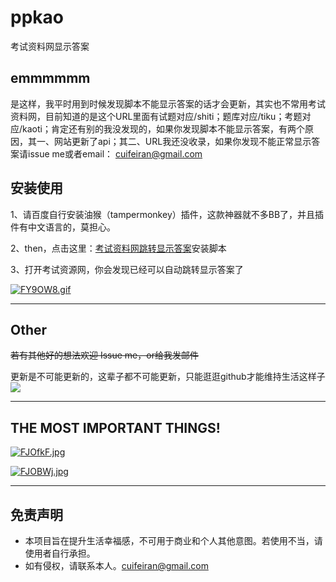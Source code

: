 # ppkao
考试资料网显示答案
## emmmmmm
是这样，我平时用到时候发现脚本不能显示答案的话才会更新，其实也不常用考试资料网，目前知道的是这个URL里面有试题对应/shiti；题库对应/tiku；考题对应/kaoti；肯定还有别的我没发现的，如果你发现脚本不能显示答案，有两个原因，其一、网站更新了api；其二、URL我还没收录，如果你发现不能正常显示答案请issue me或者email： cuifeiran@gmail.com


## 安装使用
1、请百度自行安装油猴（tampermonkey）插件，这款神器就不多BB了，并且插件有中文语言的，莫担心。

2、then，点击这里：[考试资料网跳转显示答案](https://greasyfork.org/zh-CN/scripts/375373-考试资料网跳转显示答案)安装脚本

3、打开考试资源网，你会发现已经可以自动跳转显示答案了

[![FY9OW8.gif](https://s1.ax1x.com/2018/12/11/FY9OW8.gif)](https://imgchr.com/i/FY9OW8)

---
## Other

~~若有其他好的想法欢迎 Issue me，or给我发邮件~~

更新是不可能更新的，这辈子都不可能更新，只能逛逛github才能维持生活这样子![](https://wx3.sinaimg.cn/mw690/b13f6d6cgy1fc3a1kimfxj201v01xjr6.jpg)

---
## THE MOST IMPORTANT THINGS!

[![FJOfkF.jpg](https://s1.ax1x.com/2018/12/11/FJOfkF.jpg)](https://imgchr.com/i/FJOfkF)

[![FJOBWj.jpg](https://s1.ax1x.com/2018/12/11/FJOBWj.jpg)](https://imgchr.com/i/FJOBWj)

---
## 免责声明
* 本项目旨在提升生活幸福感，不可用于商业和个人其他意图。若使用不当，请使用者自行承担。
* 如有侵权，请联系本人。cuifeiran@gmail.com
